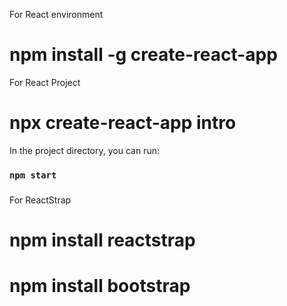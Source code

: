 For React environment
# npm install -g create-react-app

For React Project
# npx create-react-app intro

In the project directory, you can run:
### `npm start`

### ##################################################################################

For ReactStrap
# npm install reactstrap
# npm install bootstrap






